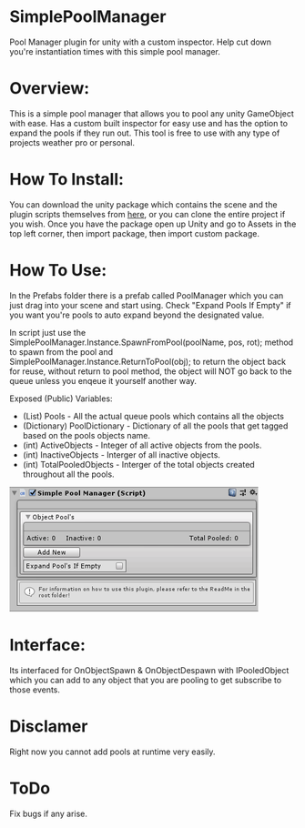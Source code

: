 # SimplePoolManager
Pool Manager plugin for unity with a custom inspector. Help cut down you're instantiation times with this simple pool manager.

# Overview: 
This is a simple pool manager that allows you to pool any unity GameObject with ease. Has a custom built inspector for easy use and has the option to expand the pools if they run out.
This tool is free to use with any type of projects weather pro or personal.

# How To Install:
You can download the unity package which contains the scene and the plugin scripts themselves from [here](https://github.com/ddark1990/SimplePoolManager/blob/master/SimplePoolManager-Goomer.unitypackage),
or you can clone the entire project if you wish. Once you have the package open up Unity and go to Assets in the top left corner, then import package, then import custom package.

# How To Use:
In the Prefabs folder there is a prefab called PoolManager which you can just drag into your scene and start using.
Check "Expand Pools If Empty" if you want you're pools to auto expand beyond the designated value.

In script just use the SimplePoolManager.Instance.SpawnFromPool(poolName, pos, rot); method to spawn from the pool and SimplePoolManager.Instance.ReturnToPool(obj); to return the object back for reuse, without return to pool method, the object will NOT go back to the queue unless you enqeue it yourself another way.

Exposed (Public) Variables: 
* (List) Pools - All the actual queue pools which contains all the objects
* (Dictionary) PoolDictionary - Dictionary of all the pools that get tagged based on the pools objects name.
* (int) ActiveObjects - Integer of all active objects from the pools.
* (int) InactiveObjects - Interger of all inactive objects.
* (int) TotalPooledObjects - Interger of the total objects created throughout all the pools.

![](PoolManagerPlugin/PoolManagerPics/pm1.png)

# Interface:
Its interfaced for OnObjectSpawn & OnObjectDespawn with IPooledObject which you can add to any object that you are pooling to get subscribe to those events.

# Disclamer
Right now you cannot add pools at runtime very easily.

# ToDo
Fix bugs if any arise.
